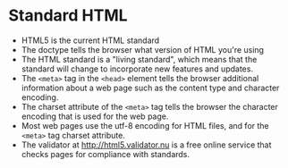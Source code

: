 # Standard HTML
- HTML5 is the current HTML standard
- The doctype tells the browser what version of HTML you're using
- The HTML standard is a "living standard", which means that the standard will
  change to incorporate new features and updates.
- The `<meta>` tag in the `<head>` element tells the browser additional
  information about a web page such as the content type and character encoding.
- The charset attribute of the `<meta>` tag tells the browser the character
  encoding that is used for the web page.
- Most web pages use the utf-8 encoding for HTML files, and for the `<meta>` tag
  charset attribute.
- The validator at http://html5.validator.nu is a free online service that
  checks pages for compliance with standards.
